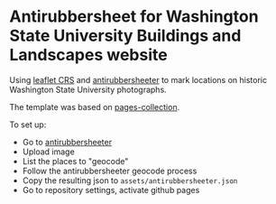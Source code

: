 # Antirubbersheet for Washington State University Buildings and Landscapes website

Using [leaflet CRS](https://leafletjs.com/examples/crs-simple/crs-simple.html) and [antirubbersheeter](https://antirubbersheeter.moacir.com/) to mark locations on historic Washington State University photographs.

The template was based on [pages-collection](https://github.com/uidaholib/pages-collection).

To set up:

- Go to [antirubbersheeter](https://antirubbersheeter.moacir.com/)
- Upload image
- List the places to "geocode"
- Follow the antirubbersheeter geocode process
- Copy the resulting json to `assets/antirubbersheeter.json`
- Go to repository settings, activate github pages
